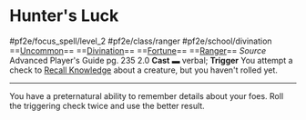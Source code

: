 # Hunter's Luck
#pf2e/focus_spell/level_2 #pf2e/class/ranger #pf2e/school/divination 
==[Uncommon](rules/traits/uncommon.md)== ==[Divination](rules/traits/divination.md)== ==[Fortune](rules/traits/fortune.md)== ==[Ranger](rules/traits/ranger.md)==
*Source* Advanced Player's Guide pg. 235 2.0
**Cast** ▬ verbal; **Trigger** You attempt a check to [Recall Knowledge](rules/Actions/Recall%20Knowledge.md) about a creature, but you haven't rolled yet.

---
You have a preternatural ability to remember details about your foes. Roll the triggering check twice and use the better result.